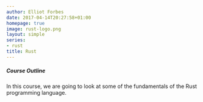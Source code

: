 ```yaml
---
author: Elliot Forbes
date: 2017-04-14T20:27:58+01:00
homepage: true
image: rust-logo.png
layout: simple
series:
- rust
title: Rust
---
```


##### Course Outline

In this course, we are going to look at some of the fundamentals of the Rust programming language.